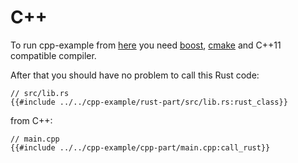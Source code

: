 # C++

To run cpp-example from [here](https://github.com/Dushistov/rust_swig/tree/master/cpp_example) you need [boost](https://www.boost.org/), [cmake](https://cmake.org/) and C++11 compatible compiler.

After that you should have no problem to call this Rust code:

```rust,no_run,noplaypen
// src/lib.rs
{{#include ../../cpp-example/rust-part/src/lib.rs:rust_class}}
```

from C++:

```c++,no_run,noplaypen
// main.cpp
{{#include ../../cpp-example/cpp-part/main.cpp:call_rust}}
```
